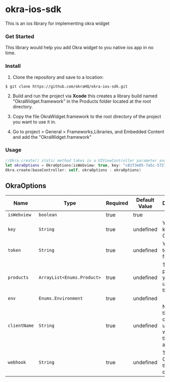 # okra-ios-sdk

This is an ios library for implementing okra widget
### Get Started
This library would help you add Okra widget to you native ios app in no time.
### Install

1. Clone the repository and save to a location:
```git
$ git clone https://github.com/okraHQ/okra-ios-sdk.git
```
2. Build and run the project via **Xcode** this creates a library build named "OkraWidget.framework" in the Products folder located at the root directory. 

3. Copy the file OkraWidget.framework to the root directory of the project you want to use it in.

4. Go to project > General > Frameworks,Libraries, and Embedded Content and add the "OkraWidget.framework"

### Usage
``` swift
//Okra.create() static method takes in a UIViewController parameter and also and OkraOption parameter
let okraOptions = OkraOptions(isWebview: true, key: "c81f3e05-7a5c-5727-8d33-1113a3c7a5e4", token: "5d8a35224d8113507c7521ac", products: ["auth","transactions"], env: Environment.sandbox, clientName: "Basey")
Okra.create(baseController: self, okraOptions : okraOptions)
```

## OkraOptions

|Name                   | Type           | Required            | Default Value       | Description         |
|-----------------------|----------------|---------------------|---------------------|---------------------|
|  `isWebview `         | `boolean`      | true                |  true               | 
|  `key `               | `String`       | true                |  undefined          | Your public key from Okra.
|  `token`              | `String`       | true                |  undefined          | Your client token key from Okra.
|  `products`           | `ArrayList<Enums.Product>`| true     |  undefined          | The Okra products you want to use with the widget.
|  `env`                | `Enums.Environment`| true            |  undefined          | 
|  `clientName`         | `String`       | true                |  undefined          | Name of the customer using the widget on the application
|  `webhook`            | `String`       | true                |  undefined          | The Url that Okra send the client's data to.

